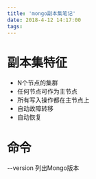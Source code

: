```yaml
---
title: 'mongo副本集笔记'
date: 2018-4-12 14:17:00
tags:
---
```

# 副本集特征
* N个节点的集群
* 任何节点可作为主节点
* 所有写入操作都在主节点上
* 自动故障转移
* 自动恢复
# 


# 命令
--version 列出Mongo版本




